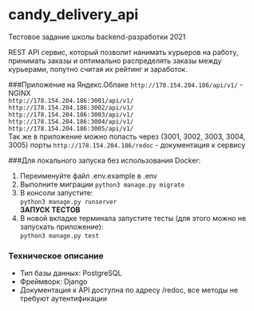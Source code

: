# candy_delivery_api
Тестовое задание школы backend-разработки 2021

REST API сервис, который позволит нанимать курьеров на работу, принимать заказы и оптимально распределять заказы между курьерами, попутно считая их рейтинг и заработок.

###Приложение на Яндекс.Облаке
`http://178.154.204.186/api/v1/` - NGINX  
`http://178.154.204.186:3001/api/v1/`  
`http://178.154.204.186:3002/api/v1/`    
`http://178.154.204.186:3003/api/v1/`  
`http://178.154.204.186:3004/api/v1/`  
`http://178.154.204.186:3005/api/v1/`  
Так же в приложение можно попасть через (3001, 3002, 3003, 3004, 3005) порты
`http://178.154.204.186/redoc` - документация к сервису

###Для локального запуска без использования Docker:
1. Переименуйте файл .env.example в .env
2. Выполните миграции
   `python3 manage.py migrate`  
3. В консоли запустите:  
`python3 manage.py runserver`  
   **ЗАПУСК ТЕСТОВ**
4. В новой вкладке терминала запустите тесты (для этого можно не запускать приложение):  
`python3 manage.py test`


### Техническое описание
- Тип базы данных: PostgreSQL
- Фреймворк: Django
- Документация к API доступна по адресу /redoc, все методы не требуют аутентификации